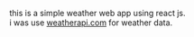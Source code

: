 this is a simple weather web app using react js.<br>
i was use <a href="https://weatherapi.com">weatherapi.com</a> for weather data.